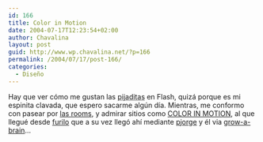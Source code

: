 ```yaml
---
id: 166
title: Color in Motion
date: 2004-07-17T12:23:54+02:00
author: Chavalina
layout: post
guid: http://www.wp.chavalina.net/?p=166
permalink: /2004/07/17/post-166/
categories:
  - Diseño
---
```

Hay que ver c&oacute;mo me gustan las <acronym title="verdaderas obras de arte">pijaditas</acronym> en Flash, quizá porque es mi espinita clavada, que espero sacarme alg&uacute;n d&iacute;a. Mientras, me conformo con pasear por <a href="http://www.chavalina.net/comentar.php?idpost=111" target="_blank">las rooms</a>, y admirar sitios como <a href="http://www.mariaclaudiacortes.com/colors/Colors.html" target="_blank">COLOR IN MOTION</a>, al que llegué desde <a href="http://furilo.com/blog/diseno/040716-papel_continuo_color_in_motion.php" target="_blank">furilo</a> que a su vez lleg&oacute; ah&iacute; mediante <a href="http://www.pjorge.com/archivo/2004/7/17/14:42:44/" target="_blank">pjorge</a> y él via <a href="http://growabrain.typepad.com/growabrain/2004/07/_art_fiends_dai.html" target="_blank">grow-a-brain</a>…